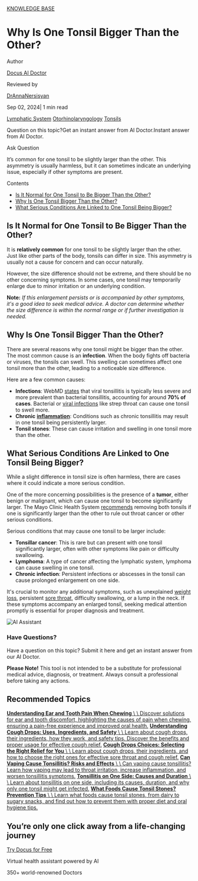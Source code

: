 [KNOWLEDGE BASE](https://docus.ai/knowledge-base)

# Why Is One Tonsil Bigger Than the Other?

Author

[Docus AI Doctor](https://docus.ai/ai-doctor)

Reviewed by

[DrAnnaNersisyan](https://docus.ai/author/dr-anna-nersisyan)

Sep 02, 2024\| 1 min read

[Lymphatic System](https://docus.ai/tags/lymphatic-system) [Otorhinolaryngology](https://docus.ai/tags/otorhinolaryngology) [Tonsils](https://docus.ai/tags/tonsils)

Question on this topic?Get an instant answer from AI Doctor.Instant answer from AI Doctor.

Ask Question

It’s common for one tonsil to be slightly larger than the other. This asymmetry is usually harmless, but it can sometimes indicate an underlying issue, especially if other symptoms are present.

Contents

- [Is It Normal for One Tonsil to Be Bigger Than the Other?](https://docus.ai/knowledge-base/one-tonsil-bigger#is-it-normal-for-one-tonsil-to-be-bigger-than-the-other)
- [Why Is One Tonsil Bigger Than the Other?](https://docus.ai/knowledge-base/one-tonsil-bigger#why-is-one-tonsil-bigger-than-the-other)
- [What Serious Conditions Are Linked to One Tonsil Being Bigger?](https://docus.ai/knowledge-base/one-tonsil-bigger#what-serious-conditions-are-linked-to-one-tonsil-being-bigger)

## Is It Normal for One Tonsil to Be Bigger Than the Other?

It is **relatively common** for one tonsil to be slightly larger than the other. Just like other parts of the body, tonsils can differ in size. This asymmetry is usually not a cause for concern and can occur naturally.

However, the size difference should not be extreme, and there should be no other concerning symptoms. In some cases, one tonsil may temporarily enlarge due to minor irritation or an underlying condition.

**Note:** _If this enlargement persists or is accompanied by other symptoms, it's a good idea to seek medical advice. A doctor can determine whether the size difference is within the normal range or if further investigation is needed._

## Why Is One Tonsil Bigger Than the Other?

There are several reasons why one tonsil might be bigger than the other. The most common cause is an **infection**. When the body fights off bacteria or viruses, the tonsils can swell. This swelling can sometimes affect one tonsil more than the other, leading to a noticeable size difference.

Here are a few common causes:

- **Infections**: WebMD [states](https://www.webmd.com/oral-health/tonsillitis-symptoms-causes-and-treatments) that viral tonsillitis is typically less severe and more prevalent than bacterial tonsillitis, accounting for around **70% of cases**. Bacterial or [viral infections](https://docus.ai/tags/viral-infections) like strep throat can cause one tonsil to swell more.
- **Chronic** [**inflammation**](https://docus.ai/tags/inflammation): Conditions such as chronic tonsillitis may result in one tonsil being persistently larger.
- **Tonsil stones**: These can cause irritation and swelling in one tonsil more than the other.

## What Serious Conditions Are Linked to One Tonsil Being Bigger?

While a slight difference in tonsil size is often harmless, there are cases where it could indicate a more serious condition.

One of the more concerning possibilities is the presence of a **tumor**, either benign or malignant, which can cause one tonsil to become significantly larger. The Mayo Clinic Health System [recommends](https://www.mayoclinichealthsystem.org/hometown-health/speaking-of-health/tonsils-tiny-but-pack-a-big-punch) removing both tonsils if one is significantly larger than the other to rule out throat cancer or other serious conditions.

Serious conditions that may cause one tonsil to be larger include:

- **Tonsillar cancer**: This is rare but can present with one tonsil significantly larger, often with other symptoms like pain or difficulty swallowing.
- **Lymphoma**: A type of cancer affecting the lymphatic system, lymphoma can cause swelling in one tonsil.
- **Chronic infection**: Persistent infections or abscesses in the tonsil can cause prolonged enlargement on one side.

It's crucial to monitor any additional symptoms, such as unexplained [weight loss](https://docus.ai/tags/weight-loss), persistent [sore throat](https://docus.ai/tags/sore-throat), difficulty swallowing, or a lump in the neck. If these symptoms accompany an enlarged tonsil, seeking medical attention promptly is essential for proper diagnosis and treatment.

![AI Assistant](https://docus.ai/images/small-assistant.png)

### Have Questions?

Have a question on this topic? Submit it here and get an instant answer from our AI Doctor.

**Please Note!** This tool is not intended to be a substitute for professional medical advice, diagnosis, or treatment. Always consult a professional before taking any actions.

## Recommended Topics

[**Understanding Ear and Tooth Pain When Chewing** \\
\\
Discover solutions for ear and tooth discomfort, highlighting the causes of pain when chewing, ensuring a pain-free experience and improved oral health.](https://docus.ai/knowledge-base/understanding-ear-and-tooth-pain-when-chewing) [**Understanding Cough Drops: Uses, Ingredients, and Safety** \\
\\
Learn about cough drops, their ingredients, how they work, and safety tips. Discover the benefits and proper usage for effective cough relief.](https://docus.ai/knowledge-base/understanding-cough-drops) [**Cough Drops Choices: Selecting the Right Relief for You** \\
\\
Learn about cough drops, their ingredients, and how to choose the right ones for effective sore throat and cough relief.](https://docus.ai/knowledge-base/cough-drops-choices) [**Can Vaping Cause Tonsillitis? Risks and Effects** \\
\\
Can vaping cause tonsillitis? Learn how vaping may lead to throat irritation, increase inflammation, and worsen tonsillitis symptoms.](https://docus.ai/knowledge-base/can-vaping-cause-tonsillitis) [**Tonsillitis on One Side: Causes and Duration** \\
\\
Learn about tonsillitis on one side, including its causes, duration, and why only one tonsil might get infected.](https://docus.ai/knowledge-base/tonsillitis-on-one-side) [**What Foods Cause Tonsil Stones? Prevention Tips** \\
\\
Learn what foods cause tonsil stones, from dairy to sugary snacks, and find out how to prevent them with proper diet and oral hygiene tips.](https://docus.ai/knowledge-base/what-foods-cause-tonsil-stones)

## You’re only one click away from a life-changing journey

[Try Docus for Free](https://my.docus.ai/auth/signup)

Virtual health assistant powered by AI

350+ world-renowned Doctors
